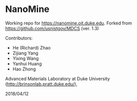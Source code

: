 # NanoMine
Working repo for https://nanomine.oit.duke.edu. Forked from https://github.com/usnistgov/MDCS (ver. 1.3)

Contributors:
+ He (Richard) Zhao
+ Zijiang Yang
+ Yixing Wang
+ Yanhui Huang
+ Hao Zhong

Advanced Materials Laboratory at Duke University (http://brinsonlab.pratt.duke.edu/), 

2018/04/12

